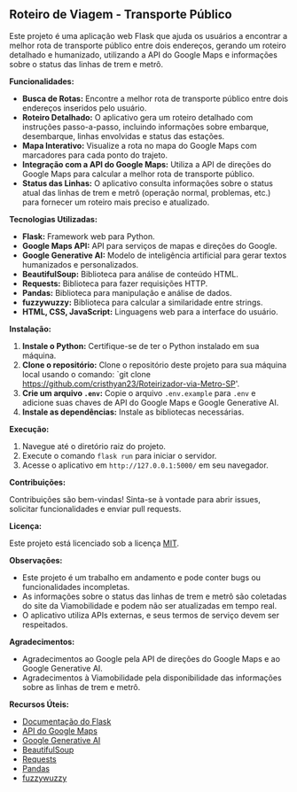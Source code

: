 ## Roteiro de Viagem - Transporte Público

Este projeto é uma aplicação web Flask que ajuda os usuários a encontrar a melhor rota de transporte público entre dois endereços, gerando um roteiro detalhado e humanizado, utilizando a API do Google Maps e informações sobre o status das linhas de trem e metrô. 

**Funcionalidades:**

* **Busca de Rotas:** Encontre a melhor rota de transporte público entre dois endereços inseridos pelo usuário.
* **Roteiro Detalhado:** O aplicativo gera um roteiro detalhado com instruções passo-a-passo, incluindo informações sobre embarque, desembarque, linhas envolvidas e status das estações.
* **Mapa Interativo:** Visualize a rota no mapa do Google Maps com marcadores para cada ponto do trajeto.
* **Integração com a API do Google Maps:** Utiliza a API de direções do Google Maps para calcular a melhor rota de transporte público.
* **Status das Linhas:** O aplicativo consulta informações sobre o status atual das linhas de trem e metrô (operação normal, problemas, etc.) para fornecer um roteiro mais preciso e atualizado.

**Tecnologias Utilizadas:**

* **Flask:** Framework web para Python.
* **Google Maps API:** API para serviços de mapas e direções do Google.
* **Google Generative AI:** Modelo de inteligência artificial para gerar textos humanizados e personalizados.
* **BeautifulSoup:** Biblioteca para análise de conteúdo HTML.
* **Requests:** Biblioteca para fazer requisições HTTP.
* **Pandas:** Biblioteca para manipulação e análise de dados.
* **fuzzywuzzy:** Biblioteca para calcular a similaridade entre strings.
* **HTML, CSS, JavaScript:** Linguagens web para a interface do usuário.

**Instalação:**

1. **Instale o Python:** Certifique-se de ter o Python instalado em sua máquina.
2. **Clone o repositório:** Clone o repositório deste projeto para sua máquina local usando o comando: `git clone https://github.com/cristhyan23/Roteirizador-via-Metro-SP'.
3. **Crie um arquivo `.env`:** Copie o arquivo `.env.example` para `.env` e adicione suas chaves de API do Google Maps e Google Generative AI.
4. **Instale as dependências:** Instale as bibliotecas necessárias.

**Execução:**

1. Navegue até o diretório raiz do projeto.
2. Execute o comando `flask run` para iniciar o servidor.
3. Acesse o aplicativo em `http://127.0.0.1:5000/` em seu navegador.

**Contribuições:**

Contribuições são bem-vindas! Sinta-se à vontade para abrir issues, solicitar funcionalidades e enviar pull requests.

**Licença:**

Este projeto está licenciado sob a licença [MIT](LICENSE).

**Observações:**

* Este projeto é um trabalho em andamento e pode conter bugs ou funcionalidades incompletas.
* As informações sobre o status das linhas de trem e metrô são coletadas do site da Viamobilidade e podem não ser atualizadas em tempo real.
* O aplicativo utiliza APIs externas, e seus termos de serviço devem ser respeitados.

**Agradecimentos:**

* Agradecimentos ao Google pela API de direções do Google Maps e ao Google Generative AI.
* Agradecimentos à Viamobilidade pela disponibilidade das informações sobre as linhas de trem e metrô.

**Recursos Úteis:**

* [Documentação do Flask](https://flask.palletsprojects.com/en/2.2.x/)
* [API do Google Maps](https://developers.google.com/maps)
* [Google Generative AI](https://generativeai.google.com)
* [BeautifulSoup](https://beautiful-soup-4.readthedocs.io/en/latest/)
* [Requests](https://requests.readthedocs.io/en/latest/)
* [Pandas](https://pandas.pydata.org/docs/)
* [fuzzywuzzy](https://pypi.org/project/fuzzywuzzy/)
